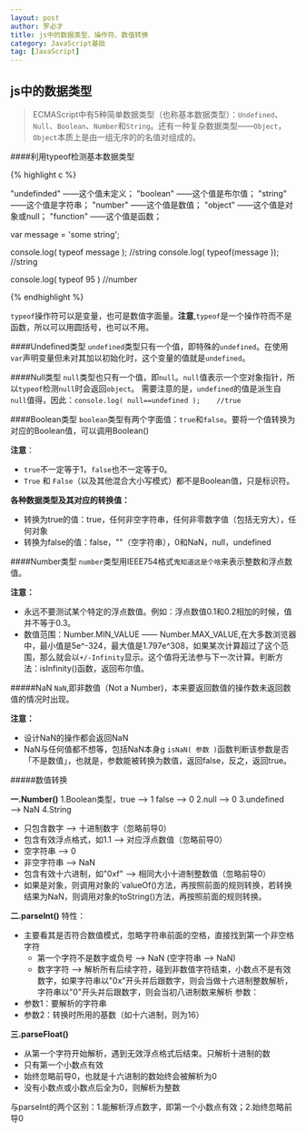 ```yaml
---
layout: post
author: 罗必才
title: js中的数据类型、操作符、数值转换
category: JavaScript基础
tag: [JavaScript]
---
```


## js中的数据类型
>ECMAScript中有5种简单数据类型（也称基本数据类型）：`Undefined`、`Null`、`Boolean`、`Number`和`String`。还有一种复杂数据类型——`Object`，`Object`本质上是由一组无序的的名值对组成的。

####利用typeof检测基本数据类型

{% highlight c %}

"undefinded" ——这个值未定义；
"boolean" ——这个值是布尔值；
"string" ——这个值是字符串；
"number" ——这个值是数值；
"object" ——这个值是对象或null；
"function" ——这个值是函数；

var message = 'some string';

console.log( typeof message );	//string
console.log( typeof(message ));	//string

console.log( typeof 95 )		//number

{% endhighlight %}

`typeof`操作符可以是变量，也可是数值字面量。**注意**,`typeof`是一个操作符而不是函数，所以可以用圆括号，也可以不用。


####Undefined类型
`undefined`类型只有一个值，即特殊的`undefined`。在使用`var`声明变量但未对其加以初始化时，这个变量的值就是`undefined`。


####Null类型
`null`类型也只有一个值，即`null`。`null`值表示一个空对象指针，所以`typeof`检测`null`时会返回`object`。
需要注意的是，`undefined`的值是派生自`null`值得，因此：`console.log( null==undefined );	//true`


####Boolean类型
`boolean`类型有两个字面值：`true`和`false`。要将一个值转换为对应的Boolean值，可以调用Boolean()

**注意**：
+ `true`不一定等于1，`false`也不一定等于0。
+ `True` 和 `False`（以及其他混合大小写模式）都不是Boolean值，只是标识符。

**各种数据类型及其对应的转换值：**
+ 转换为true的值：true，任何非空字符串，任何非零数字值（包括无穷大），任何对象
+ 转换为false的值：false，""（空字符串），0和NaN，null，undefined


####Number类型
`number`类型用IEEE754格式`鬼知道这是个啥`来表示整数和浮点数值。

**注意：**
+ 永远不要测试某个特定的浮点数值。例如：浮点数值0.1和0.2相加的时候，值并不等于0.3。
+ 数值范围：Number.MIN_VALUE —— Number.MAX_VALUE,在大多数浏览器中，最小值是5e^-324，最大值是1.797e^308，如果某次计算超过了这个范围，那么就会以`+/-Infinity`显示。这个值将无法参与下一次计算。判断方法：isInfinity()函数，返回布尔值。


#####NaN
`NaN`,即非数值（Not a Number)，本来要返回数值的操作数未返回数值的情况时出现。

**注意：**
+ 设计NaN的操作都会返回NaN
+ NaN与任何值都不想等，包括NaN本身g
`isNaN( 参数 )`函数判断该参数是否「不是数值」，也就是，参数能被转换为数值，返回false，反之，返回true。


#####数值转换

**一.Number()**
1.Boolean类型，true ——> 1		false ——> 0
2.null  ——> 0
3.undefined ——> NaN
4.String
+ 只包含数字 ——> 十进制数字（忽略前导0）
+ 包含有效浮点格式，如1.1  ——> 对应浮点数值（忽略前导0）
+ 空字符串 ——> 0
+ 非空字符串 ——> NaN
+ 包含有效十六进制，如"0xf"  ——> 相同大小十进制整数值（忽略前导0）
+ 如果是对象，则调用对象的`valueOf()方法，再按照前面的规则转换，若转换结果为NaN，则调用对象的toString()方法，再按照前面的规则转换。

**二.parseInt()**
特性：
+ 主要看其是否符合数值模式，忽略字符串前面的空格，直接找到第一个非空格字符
	+ 第一个字符不是数字或负号 ——> NaN (空字符串 ——> NaN)
	+ 数字字符 ——> 解析所有后续字符，碰到非数值字符结束，小数点不是有效数字，如果字符串以"0x"开头并后跟数字，则会当做十六进制整数解析，字符串以"0"开头并后跟数字，则会当初八进制数来解析
参数：
+ 参数1：要解析的字符串
+ 参数2：转换时所用的基数（如十六进制，则为16）



**三.parseFloat()**
+ 从第一个字符开始解析，遇到无效浮点格式后结束。只解析十进制的数
+ 只有第一个小数点有效
+ 始终忽略前导0，也就是十六进制的数始终会被解析为0
+ 没有小数点或小数点后全为0，则解析为整数

与parseInt的两个区别：1.能解析浮点数字，即第一个小数点有效；2.始终忽略前导0





